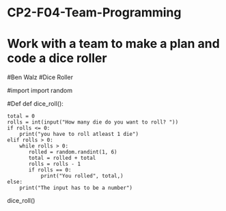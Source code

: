 # CP2-F04-Team-Programming
# Work with a team to make a plan and code a dice roller



#Ben Walz
#Dice Roller 

#import
import random


#Def
def dice_roll():
    
    
    total = 0
    rolls = int(input("How many die do you want to roll? "))
    if rolls <= 0:
        print("you have to roll atleast 1 die")
    elif rolls > 0:
        while rolls > 0:
           rolled = random.randint(1, 6)
           total = rolled + total
           rolls = rolls - 1
           if rolls == 0:
               print("You rolled", total,)
    else:
        print("The input has to be a number")
           
           
           
     
        
        
        


dice_roll()
